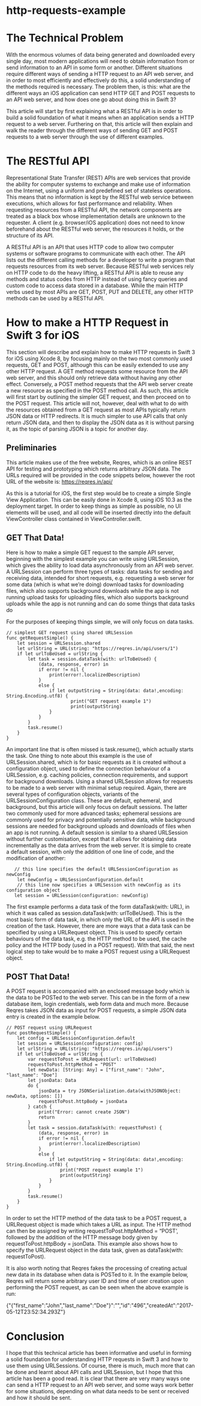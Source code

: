 # http-requests-example

# The Technical Problem
With the enormous volumes of data being generated and downloaded every single day, most modern applications will need to obtain information from or send information to an API in some form or another. Different situations require different ways of sending a HTTP request to an API web server, and in order to most efficiently and effectively do this, a solid understanding of the methods required is necessary. The problem then, is this: what are the different ways an iOS application can send HTTP GET and POST requests to an API web server, and how does one go about doing this in Swift 3?

This article will start by first explaining what a RESTful API is in order to build a solid foundation of what it means when an application sends a HTTP request to a web server. Furthering on that, this article will then explain and walk the reader through the different ways of sending GET and POST requests to a web server through the use of different examples.

# The RESTful API
Representational State Transfer (REST) APIs are web services that provide the ability for computer systems to exchange and make use of information on the Internet, using a uniform and predefined set of stateless operations. This means that no information is kept by the RESTful web service between executions, which allows for fast performance and reliability. When requesting resources from a RESTful API, the network components are treated as a black box whose implementation details are unknown to the requester. A client (e.g. browser/iOS application) does not need to know beforehand about the RESTful web server, the resources it holds, or the structure of its API.

A RESTful API is an API that uses HTTP code to allow two computer systems or software programs to communicate with each other. The API lists out the different calling methods for a developer to write a program that requests resources from its web server. Because RESTful web services rely on HTTP code to do the heavy lifting, a RESTful API is able to reuse any methods and status codes from HTTP instead of using fancy queries and custom code to access data stored in a database. While the main HTTP verbs used by most APIs are GET, POST, PUT and DELETE, any other HTTP methods can be used by a RESTful API.

# How to make a HTTP Request in Swift 3 for iOS
This section will describe and explain how to make HTTP requests in Swift 3 for iOS using Xcode 8, by focusing mainly on the two most commonly used requests, GET and POST, although this can be easily extended to use any other HTTP request. A GET method requests some resource from the API web server, and this should only retrieve data without having any other effect.  Conversely, a POST method requests that the API web server create a new resource as specified in the POST method call. As such, this article will first start by outlining the simpler GET request, and then proceed on to the POST request. This article will not, however, deal with what to do with the resources obtained from a GET request as most APIs typically return JSON data or HTTP redirects. It is much simpler to use API calls that only return JSON data, and then to display the JSON data as it is without parsing it, as the topic of parsing JSON is a topic for another day.

## Preliminaries
This article makes use of the free website, Reqres, which is an online REST API for testing and prototyping which returns arbitrary JSON data. The URLs required will be provided in the code snippets below, however the root URL of the website is: https://reqres.in/api/

As this is a tutorial for iOS, the first step would be to create a simple Single View Application. This can be easily done in Xcode 8, using iOS 10.3 as the deployment target. In order to keep things as simple as possible, no UI elements will be used, and all code will be inserted directly into the default ViewController class contained in ViewController.swift.

## GET That Data!
Here is how to make a simple GET request to the sample API server, beginning with the simplest example you can write using URLSession, which gives the ability to load data asynchronously from an API web server. A URLSession can perform three types of tasks:
data tasks for sending and receiving data, intended for short requests, e.g. requesting a web server for some data (which is what we’re doing)
download tasks for downloading files, which also supports background downloads while the app is not running
upload tasks for uploading files, which also supports background uploads while the app is not running and can do some things that data tasks do

For the purposes of keeping things simple, we will only focus on data tasks.

    // simplest GET request using shared URLSession
    func getRequestSimple() {
        let session = URLSession.shared
        let urlString = URL(string: "https://reqres.in/api/users/1")
        if let urlToBeUsed = urlString {
            let task = session.dataTask(with: urlToBeUsed) {
                (data, response, error) in
                if error != nil {
                    print(error!.localizedDescription)
                }
                else {
                    if let outputString = String(data: data!,encoding: String.Encoding.utf8) {
                        	print("GET request example 1")
                            print(outputString)
                    }
                }
            }
            task.resume()
        }
    }

An important line that is often missed is task.resume(), which actually starts the task. One thing to note about this example is the use of URLSession.shared, which is for basic requests as it is created without a configuration object, used to define the connection behaviour of a URLSession, e.g. caching policies, connection requirements, and support for background downloads. Using a shared URLSession allows for requests to be made to a web server with minimal setup required. Again, there are several types of configuration objects, variants of the URLSessionConfiguration class. These are default, ephemeral, and background, but this article will only focus on default sessions. The latter two commonly used for more advanced tasks; ephemeral sessions are commonly used for privacy and potentially sensitive data, while background sessions are needed for background uploads and downloads of files when an app is not running. A default session is similar to a shared URLSession without further customisation, except that it allows for obtaining data incrementally as the data arrives from the web server. It is simple to create a default session, with only the addition of one line of code, and the modification of another:

       // this line specifies the default URLSessionConfiguration as newConfig
     	let newConfig = URLSessionConfiguration.default
        // this line now specifies a URLSession with newConfig as its configuration object
       let session = URLSession(configuration: newConfig)

The first example performs a data task of the form dataTask(with: URL), in which it was called as session.dataTask(with: urlToBeUsed). This is the most basic form of data task, in which only the URL of the API is used in the creation of the task. However, there are more ways that a data task can be specified by using a URLRequest object. This is used to specify certain behaviours of the data task, e.g. the HTTP method to be used,  the cache policy and the HTTP body (used in a POST request). With that said, the next logical step to take would be to make a POST request using a URLRequest object.

## POST That Data!
A POST request is accompanied with an enclosed message body which is the data to be POSTed to the web server. This can be in the form of a new database item, login credentials, web form data and much more. Because Reqres takes JSON data as input for POST requests, a simple JSON data entry is created in the example below. 

    // POST request using URLRequest
    func postRequestSimple() {
        let config = URLSessionConfiguration.default
        let session = URLSession(configuration: config)
        let urlString = URL(string: "https://reqres.in/api/users")
        if let urlToBeUsed = urlString {
            var requestToPost = URLRequest(url: urlToBeUsed)
            requestToPost.httpMethod = "POST"
            let newData: [String: Any] = ["first_name": "John", "last_name": "Doe"]
            let jsonData: Data
            do {
                jsonData = try JSONSerialization.data(withJSONObject: newData, options: [])
                requestToPost.httpBody = jsonData
            } catch {
                print("Error: cannot create JSON")
                return
            }
            let task = session.dataTask(with: requestToPost) {
                (data, response, error) in
                if error != nil {
                    print(error!.localizedDescription)
                }
                else {
                    if let outputString = String(data: data!,encoding: String.Encoding.utf8) {
                        print("POST request example 1")
                        print(outputString)
                    }
                }
            }
            task.resume()
        }
    }

In order to set the HTTP method of the data task to be a POST request, a URLRequest object is made which takes a URL as input. The HTTP method can then be assigned by writing requestToPost.httpMethod = “POST’, followed by the addition of the HTTP message body given by requestToPost.httpBody = jsonData. This example also shows how to specify the URLRequest object in the data task, given as dataTask(with: requestToPost).

It is also worth noting that Reqres fakes the processing of creating actual new data in its database when data is POSTed to it. In the example below, Reqres will return some arbitrary user ID and time of user creation upon performing the POST request, as can be seen when the above example is run:

{"{\"first_name\":\"John\",\"last_name\":\"Doe\"}":"","id":"496","createdAt":"2017-05-12T23:52:34.293Z"}

# Conclusion
I hope that this technical article has been informative and useful in forming a solid foundation for understanding HTTP requests in Swift 3 and how to use them using URLSessions. Of course, there is much, much more that can be done and learnt about API calls and URLSession, but I hope that this article has been a good read. It is clear that there are very many ways one can send a HTTP request to an API web server, and some ways work better for some situations, depending on what data needs to be sent or received and how it should be sent.

